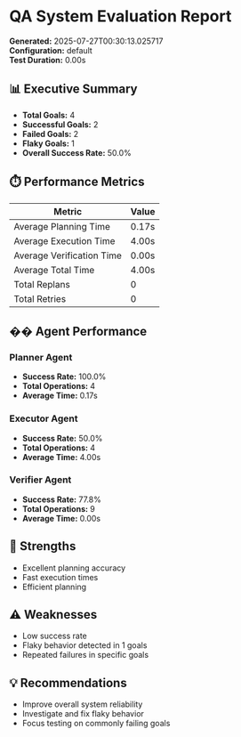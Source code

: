 # QA System Evaluation Report

**Generated:** 2025-07-27T00:30:13.025717  
**Configuration:** default  
**Test Duration:** 0.00s

## 📊 Executive Summary

- **Total Goals:** 4
- **Successful Goals:** 2
- **Failed Goals:** 2
- **Flaky Goals:** 1
- **Overall Success Rate:** 50.0%

## ⏱️ Performance Metrics

| Metric | Value |
|--------|-------|
| Average Planning Time | 0.17s |
| Average Execution Time | 4.00s |
| Average Verification Time | 0.00s |
| Average Total Time | 4.00s |
| Total Replans | 0 |
| Total Retries | 0 |

## �� Agent Performance

### Planner Agent
- **Success Rate:** 100.0%
- **Total Operations:** 4
- **Average Time:** 0.17s

### Executor Agent
- **Success Rate:** 50.0%
- **Total Operations:** 4
- **Average Time:** 4.00s

### Verifier Agent
- **Success Rate:** 77.8%
- **Total Operations:** 9
- **Average Time:** 0.00s

## 🎯 Strengths

- Excellent planning accuracy
- Fast execution times
- Efficient planning

## ⚠️ Weaknesses

- Low success rate
- Flaky behavior detected in 1 goals
- Repeated failures in specific goals

## 💡 Recommendations

- Improve overall system reliability
- Investigate and fix flaky behavior
- Focus testing on commonly failing goals
